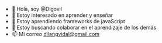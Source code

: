 

- 👋 Hola, soy @Digovil
- 👀 Estoy interesado en aprender y enseñar
- 🌱 Estoy aprendiendo frameworks de javaScript
- 💞️ Estoy buscando colaborar en el aprendizaje de los demás
- 📫 Mi correo dilangvidal@gmail.com
